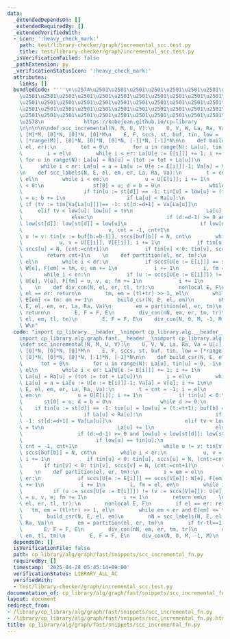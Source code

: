 ```yaml
---
data:
  _extendedDependsOn: []
  _extendedRequiredBy: []
  _extendedVerifiedWith:
  - icon: ':heavy_check_mark:'
    path: test/library-checker/graph/incremental_scc.test.py
    title: test/library-checker/graph/incremental_scc.test.py
  _isVerificationFailed: false
  _pathExtension: py
  _verificationStatusIcon: ':heavy_check_mark:'
  attributes:
    links: []
  bundledCode: "'''\n\u257A\u2501\u2501\u2501\u2501\u2501\u2501\u2501\u2501\u2501\u2501\
    \u2501\u2501\u2501\u2501\u2501\u2501\u2501\u2501\u2501\u2501\u2501\u2501\u2501\
    \u2501\u2501\u2501\u2501\u2501\u2501\u2501\u2501\u2501\u2501\u2501\u2501\u2501\
    \u2501\u2501\u2501\u2501\u2501\u2501\u2501\u2501\u2501\u2501\u2501\u2501\u2501\
    \u2501\u2501\u2501\u2501\u2501\u2501\u2501\u2501\u2501\u2501\u2501\u2501\u2501\
    \u2578\n             https://kobejean.github.io/cp-library               \n'''\n\
    \n\n\n\n\ndef scc_incremental(N, M, U, V):\n    U, V, W, La, Ra, Va = U[:], V[:],\
    \ [M]*M, [0]*N, [0]*N, [0]*M\n    E, F, sccs, st, buf, tin, low = [*range(M)],\
    \ [*range(M)], [0]*N, [0]*N, [0]*N, [-1]*N, [-1]*N\n\n    def build_csr(N, E,\
    \ el, er):\n        tot = 0\n        for u in range(N): La[u], tin[u] = 0, -1\n\
    \        i = el\n        while i < er: La[U[e := E[i]]] += 1; i += 1\n       \
    \ for u in range(N): La[u] = Ra[u] = (tot := tot + La[u])\n        i = el\n  \
    \      while i < er: La[u] = a = La[u := U[e := E[i]]]-1; Va[a] = V[e]; i += 1\n\
    \n    def scc_labels(N, E, el, em, er, La, Ra, Va):\n        t = cnt = -1; i =\
    \ el\n        while i < em:\n            u = U[E[i]]; i += 1\n            if tin[u]\
    \ < 0:\n                st[0] = u; d = b = 0\n                while d >= 0:\n\
    \                    if tin[u := st[d]] == -1: tin[u] = low[u] = (t:=t+1); buf[b]\
    \ = u; b += 1\n                    if La[u] < Ra[u]:\n                       \
    \ if (tv := tin[Va[La[u]]])== -1: st[d:=d+1] = Va[La[u]]\n                   \
    \     elif tv < low[u]: low[u] = tv\n                        La[u] += 1\n    \
    \                else:\n                        if (d:=d-1) >= 0 and low[u] <\
    \ low[st[d]]: low[st[d]] = low[u]\n                        if low[u] == tin[u]:\n\
    \                            v, cnt = -1, cnt+1\n                            while\
    \ u != v: tin[v := buf[b:=b-1]], sccs[buf[b]] = N, cnt\n        while i < er:\n\
    \            u, v = U[E[i]], V[E[i]]; i += 1\n            if tin[u] < 0: tin[u],\
    \ sccs[u] = N, (cnt:=cnt+1)\n            if tin[v] < 0: tin[v], sccs[v] = N, (cnt:=cnt+1)\n\
    \        return cnt+1\n    \n    def partition(el, er, tm):\n        i = em =\
    \ el\n        while i < er:\n            if sccs[U[e := E[i]]] == sccs[V[e]]:\
    \ W[e], F[em] = tm, e; em += 1\n            i += 1\n        i, fm = el, em\n \
    \       while i < er:\n            if (u := sccs[U[e := E[i]]]) != (v := sccs[V[e]]):\
    \ U[e], V[e], F[fm] = u, v, e; fm += 1\n            i += 1\n        return em\n\
    \    \n    def div_con(N, el, er, tl, tr):\n        nonlocal E, F\n        if\
    \ el == er: return\n        tm, em = (tl+tr) >> 1, el\n        while em < er and\
    \ E[em] <= tm: em += 1\n        build_csr(N, E, el, em)\n        nN = scc_labels(N,\
    \ E, el, em, er, La, Ra, Va)\n        em = partition(el, er, tm)\n        if tr-tl==1:\
    \ return\n        E, F = F, E\n        div_con(nN, em, er, tm, tr)\n        div_con(N,\
    \ el, em, tl, tm)\n        E, F = F, E\n    div_con(N, 0, M, -1, M)\n    return\
    \ W\n"
  code: "import cp_library.__header__\nimport cp_library.alg.__header__\nimport cp_library.alg.graph.__header__\n\
    import cp_library.alg.graph.fast.__header__\nimport cp_library.alg.graph.fast.snippets.__header__\n\
    \ndef scc_incremental(N, M, U, V):\n    U, V, W, La, Ra, Va = U[:], V[:], [M]*M,\
    \ [0]*N, [0]*N, [0]*M\n    E, F, sccs, st, buf, tin, low = [*range(M)], [*range(M)],\
    \ [0]*N, [0]*N, [0]*N, [-1]*N, [-1]*N\n\n    def build_csr(N, E, el, er):\n  \
    \      tot = 0\n        for u in range(N): La[u], tin[u] = 0, -1\n        i =\
    \ el\n        while i < er: La[U[e := E[i]]] += 1; i += 1\n        for u in range(N):\
    \ La[u] = Ra[u] = (tot := tot + La[u])\n        i = el\n        while i < er:\
    \ La[u] = a = La[u := U[e := E[i]]]-1; Va[a] = V[e]; i += 1\n\n    def scc_labels(N,\
    \ E, el, em, er, La, Ra, Va):\n        t = cnt = -1; i = el\n        while i <\
    \ em:\n            u = U[E[i]]; i += 1\n            if tin[u] < 0:\n         \
    \       st[0] = u; d = b = 0\n                while d >= 0:\n                \
    \    if tin[u := st[d]] == -1: tin[u] = low[u] = (t:=t+1); buf[b] = u; b += 1\n\
    \                    if La[u] < Ra[u]:\n                        if (tv := tin[Va[La[u]]])==\
    \ -1: st[d:=d+1] = Va[La[u]]\n                        elif tv < low[u]: low[u]\
    \ = tv\n                        La[u] += 1\n                    else:\n      \
    \                  if (d:=d-1) >= 0 and low[u] < low[st[d]]: low[st[d]] = low[u]\n\
    \                        if low[u] == tin[u]:\n                            v,\
    \ cnt = -1, cnt+1\n                            while u != v: tin[v := buf[b:=b-1]],\
    \ sccs[buf[b]] = N, cnt\n        while i < er:\n            u, v = U[E[i]], V[E[i]];\
    \ i += 1\n            if tin[u] < 0: tin[u], sccs[u] = N, (cnt:=cnt+1)\n     \
    \       if tin[v] < 0: tin[v], sccs[v] = N, (cnt:=cnt+1)\n        return cnt+1\n\
    \    \n    def partition(el, er, tm):\n        i = em = el\n        while i <\
    \ er:\n            if sccs[U[e := E[i]]] == sccs[V[e]]: W[e], F[em] = tm, e; em\
    \ += 1\n            i += 1\n        i, fm = el, em\n        while i < er:\n  \
    \          if (u := sccs[U[e := E[i]]]) != (v := sccs[V[e]]): U[e], V[e], F[fm]\
    \ = u, v, e; fm += 1\n            i += 1\n        return em\n    \n    def div_con(N,\
    \ el, er, tl, tr):\n        nonlocal E, F\n        if el == er: return\n     \
    \   tm, em = (tl+tr) >> 1, el\n        while em < er and E[em] <= tm: em += 1\n\
    \        build_csr(N, E, el, em)\n        nN = scc_labels(N, E, el, em, er, La,\
    \ Ra, Va)\n        em = partition(el, er, tm)\n        if tr-tl==1: return\n \
    \       E, F = F, E\n        div_con(nN, em, er, tm, tr)\n        div_con(N, el,\
    \ em, tl, tm)\n        E, F = F, E\n    div_con(N, 0, M, -1, M)\n    return W\n"
  dependsOn: []
  isVerificationFile: false
  path: cp_library/alg/graph/fast/snippets/scc_incremental_fn.py
  requiredBy: []
  timestamp: '2025-04-28 05:45:14+09:00'
  verificationStatus: LIBRARY_ALL_AC
  verifiedWith:
  - test/library-checker/graph/incremental_scc.test.py
documentation_of: cp_library/alg/graph/fast/snippets/scc_incremental_fn.py
layout: document
redirect_from:
- /library/cp_library/alg/graph/fast/snippets/scc_incremental_fn.py
- /library/cp_library/alg/graph/fast/snippets/scc_incremental_fn.py.html
title: cp_library/alg/graph/fast/snippets/scc_incremental_fn.py
---
```

